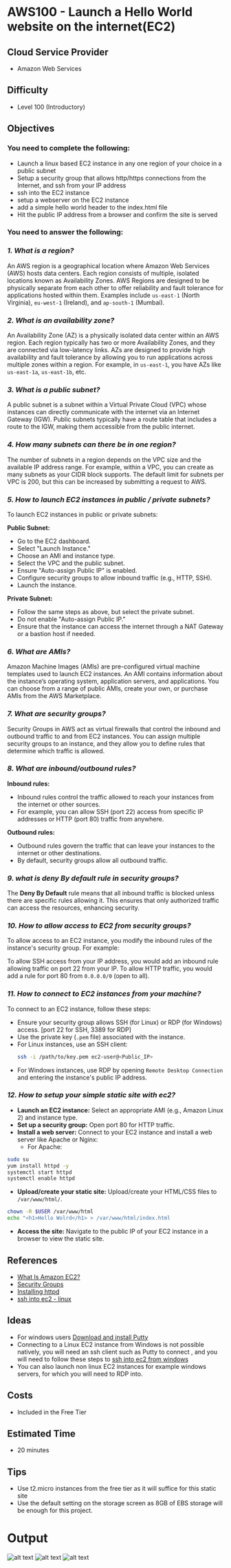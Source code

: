 # AWS100 - Launch a Hello World website on the internet(EC2)

## Cloud Service Provider
- Amazon Web Services

## Difficulty
- Level 100 (Introductory)

## Objectives

### You need to complete the following:
- Launch a linux based EC2 instance in any one region of your choice in a public subnet 
- Setup a security group that allows http/https connections from the Internet, and ssh from your IP address
- ssh into the EC2 instance
- setup a webserver on the EC2 instance
- add a simple hello world header to the index.html file 
- Hit the public IP address from a browser and confirm the site is served


### You need to answer the following:
### ***1. What is a region?***

An AWS region is a geographical location where Amazon Web Services (AWS) hosts data centers. Each region consists of multiple, isolated locations known as Availability Zones. AWS Regions are designed to be physically separate from each other to offer reliability and fault tolerance for applications hosted within them. Examples include `us-east-1` (North Virginia), `eu-west-1` (Ireland), and `ap-south-1` (Mumbai).

### ***2. What is an availability zone?***

An Availability Zone (AZ) is a physically isolated data center within an AWS region. Each region typically has two or more Availability Zones, and they are connected via low-latency links. AZs are designed to provide high availability and fault tolerance by allowing you to run applications across multiple zones within a region. For example, in `us-east-1`, you have AZs like `us-east-1a`, `us-east-1b`, etc.

### ***3. What is a public subnet?***

A public subnet is a subnet within a Virtual Private Cloud (VPC) whose instances can directly communicate with the internet via an Internet Gateway (IGW). Public subnets typically have a route table that includes a route to the IGW, making them accessible from the public internet.

### ***4. How many subnets can there be in one region?***

The number of subnets in a region depends on the VPC size and the available IP address range. For example, within a VPC, you can create as many subnets as your CIDR block supports. The default limit for subnets per VPC is 200, but this can be increased by submitting a request to AWS.

### ***5. How to launch EC2 instances in public / private subnets?***

To launch EC2 instances in public or private subnets:

**Public Subnet:**
- Go to the EC2 dashboard.
- Select "Launch Instance."
- Choose an AMI and instance type.
- Select the VPC and the public subnet.
- Ensure "Auto-assign Public IP" is enabled.
- Configure security groups to allow inbound traffic (e.g., HTTP, SSH).
- Launch the instance.

**Private Subnet:**
- Follow the same steps as above, but select the private subnet.
- Do not enable "Auto-assign Public IP."
- Ensure that the instance can access the internet through a NAT Gateway or a bastion host if needed.

### ***6. What are AMIs?***

Amazon Machine Images (AMIs) are pre-configured virtual machine templates used to launch EC2 instances. An AMI contains information about the instance’s operating system, application servers, and applications. You can choose from a range of public AMIs, create your own, or purchase AMIs from the AWS Marketplace.

### ***7. What are security groups?***

Security Groups in AWS act as virtual firewalls that control the inbound and outbound traffic to and from EC2 instances. You can assign multiple security groups to an instance, and they allow you to define rules that determine which traffic is allowed.

### ***8. What are inbound/outbound rules?***

**Inbound rules:**
- Inbound rules control the traffic allowed to reach your instances from the internet or other sources.
- For example, you can allow SSH (port 22) access from specific IP addresses or HTTP (port 80) traffic from anywhere.

**Outbound rules:**
- Outbound rules govern the traffic that can leave your instances to the internet or other destinations.
- By default, security groups allow all outbound traffic.

### ***9. what is deny By default rule in security groups?***

The **Deny By Default** rule means that all inbound traffic is blocked unless there are specific rules allowing it. This ensures that only authorized traffic can access the resources, enhancing security.

### ***10. How to allow access to EC2 from security groups?***

To allow access to an EC2 instance, you modify the inbound rules of the instance's security group. For example:

To allow SSH access from your IP address, you would add an inbound rule allowing traffic on port 22 from your IP.
To allow HTTP traffic, you would add a rule for port 80 from `0.0.0.0/0` (open to all).

### ***11. How to connect to EC2 instances from your machine?***

To connect to an EC2 instance, follow these steps:

- Ensure your security group allows SSH (for Linux) or RDP (for Windows) access. [port 22 for SSH, 3389 for RDP]
- Use the private key (`.pem` file) associated with the instance.
- For Linux instances, use an SSH client:
  ```bash
  ssh -i /path/to/key.pem ec2-user@<Public_IP>
- For Windows instances, use RDP by opening `Remote Desktop Connection` and entering the instance's public IP address.

### ***12. How to setup your simple static site with ec2?***

- **Launch an EC2 instance:** Select an appropriate AMI (e.g., Amazon Linux 2) and instance type.
- **Set up a security group:** Open port 80 for HTTP traffic.
- **Install a web server:** Connect to your EC2 instance and install a web server like Apache or Nginx:
  - For Apache:
```bash
sudo su
yum install httpd -y
systemctl start httpd
systemctl enable httpd
```
- **Upload/create your static site:** Upload/create your HTML/CSS files to `/var/www/html/`.
```bash
chown -R $USER /var/www/html
echo "<h1>Hello Wolrd</h1> > /var/www/html/index.html
```
- **Access the site:** Navigate to the public IP of your EC2 instance in a browser to view the static site.


## References
- [What Is Amazon EC2?](https://aws.amazon.com/ec2/faqs/)
- [Security Groups](https://docs.aws.amazon.com/AWSEC2/latest/UserGuide/ec2-security-groups.html#:~:text=A%20security%20group%20acts%20as,one%20or%20more%20security%20groups.)
- [Installing httpd](http://httpd.apache.org/docs/2.4/install.html)
- [ssh into ec2 - linux](https://docs.aws.amazon.com/AWSEC2/latest/UserGuide/AccessingInstancesLinux.html)

## Ideas
- For windows users [Download and install Putty](https://www.chiark.greenend.org.uk/~sgtatham/putty/latest.html)
- Connecting to a Linux EC2 instance from Windows is not possible natively, you will need an ssh client such as Putty to connect , and you will need to follow these steps to [ssh into ec2 from windows](https://stackoverflow.com/questions/5264945/ssh-to-ec2-linux-instance-from-windows)
- You can also launch non linux EC2 instances for example windows servers, for which you will need to RDP into.  

## Costs
- Included in the Free Tier

## Estimated Time
- 20 minutes 

## Tips
- Use t2.micro instances from the free tier as it will suffice for this static site 
- Use the default setting on the storage screen as 8GB of EBS storage will be enough for this project.

# Output
![alt text](ec2.png)
![alt text](puttyconnect.png)
![alt text](hellowolrd.png)